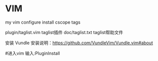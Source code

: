 # VIM
my vim configure
install cscope tags

plugin/taglist.vim           taglist插件
doc/taglist.txt              taglist帮助文件

安装 Vundle 安装说明：https://github.com/VundleVim/Vundle.vim#about

#进入vim 输入:PluginInstall
